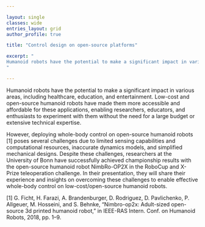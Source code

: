 ```yaml
---

layout: single 
classes: wide
entries_layout: grid
author_profile: true 

title: "Control design on open-source platforms"

excerpt: "
Humanoid robots have the potential to make a significant impact in various areas, including healthcare, education, and entertainment.
"

---
```



Humanoid robots have the potential to make a significant impact in various areas, including healthcare, education, and entertainment. Low-cost and open-source humanoid robots have made them more accessible and affordable for these applications, enabling researchers, educators, and enthusiasts to experiment with them without the need for a large budget or extensive technical expertise.

However, deploying whole-body control on open-source humanoid robots [1]  poses several challenges due to limited sensing capabilities and computational resources, inaccurate dynamics models, and simplified mechanical designs. Despite these challenges, researchers at the University of Bonn have successfully achieved championship results with the open-source humanoid robot NimbRo-OP2X in the RoboCup and X-Prize teleoperation challenge. In their presentation, they will share their experience and insights on overcoming these challenges to enable effective whole-body control on low-cost/open-source humanoid robots.

[1] G. Ficht, H. Farazi, A. Brandenburger, D. Rodriguez, D. Pavlichenko, P. Allgeuer, M. Hosseini, and S. Behnke, “Nimbro-op2x: Adult-sized open-source 3d printed humanoid robot,” in IEEE-RAS Intern. Conf. on Humanoid Robots, 2018, pp. 1–9.

